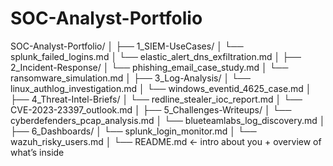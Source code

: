 # SOC-Analyst-Portfolio
SOC-Analyst-Portfolio/
│
├── 1_SIEM-UseCases/
│   └── splunk_failed_logins.md
│   └── elastic_alert_dns_exfiltration.md
│
├── 2_Incident-Response/
│   └── phishing_email_case_study.md
│   └── ransomware_simulation.md
│
├── 3_Log-Analysis/
│   └── linux_authlog_investigation.md
│   └── windows_eventid_4625_case.md
│
├── 4_Threat-Intel-Briefs/
│   └── redline_stealer_ioc_report.md
│   └── CVE-2023-23397_outlook.md
│
├── 5_Challenges-Writeups/
│   └── cyberdefenders_pcap_analysis.md
│   └── blueteamlabs_log_discovery.md
│
├── 6_Dashboards/
│   └── splunk_login_monitor.md
│   └── wazuh_risky_users.md
│
└── README.md  ← intro about you + overview of what’s inside
